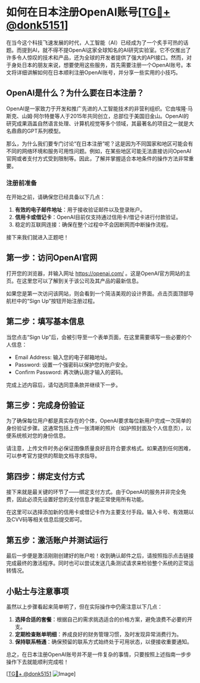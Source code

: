 # 如何在日本注册OpenAI账号[[TG💪+ @donk5151](https://t.me/s/donk5151)]

在当今这个科技飞速发展的时代，人工智能（AI）已经成为了一个炙手可热的话题。而提到AI，就不得不提OpenAI这家全球知名的AI研究实验室。它不仅推出了许多令人惊叹的技术和产品，还为全球的开发者提供了强大的API接口。然而，对于身处日本的朋友来说，想要使用这些服务，首先需要注册一个OpenAI账号。本文将详细讲解如何在日本顺利注册OpenAI账号，并分享一些实用的小技巧。

## OpenAI是什么？为什么要在日本注册？

OpenAI是一家致力于开发和推广先进的人工智能技术的非营利组织。它由埃隆·马斯克、山姆·阿尔特曼等人于2015年共同创立，总部位于美国旧金山。OpenAI的研究成果涵盖自然语言处理、计算机视觉等多个领域，其最著名的项目之一就是大名鼎鼎的GPT系列模型。

那么，为什么我们要专门讨论“在日本注册”呢？这是因为不同国家和地区可能会有不同的网络环境和服务可用性问题。例如，在某些地区可能无法直接访问OpenAI官网或者支付方式受到限制等。因此，了解并掌握适合本地条件的操作方法非常重要。

### 注册前准备

在开始之前，请确保您已经具备以下几点：

1. **有效的电子邮件地址**：用于接收验证邮件以及登录账户。
2. **信用卡或借记卡**：OpenAI目前仅支持通过信用卡/借记卡进行付款验证。
3. 稳定的互联网连接：确保在整个过程中不会因断网而中断操作流程。

接下来我们就进入正题吧！

## 第一步：访问OpenAI官网

打开您的浏览器，并输入网址 https://openai.com/ 。这是OpenAI官方网站的主页。在这里您可以了解到关于该公司及其产品的最新信息。

如果您是第一次访问该网站，则会看到一个简洁美观的设计界面。点击页面顶部导航栏中的“Sign Up”按钮开始注册过程。

## 第二步：填写基本信息

当您点击“Sign Up”后，会被引导至一个表单页面，在这里需要填写一些必要的个人信息：

- Email Address: 输入您的电子邮箱地址。
- Password: 设置一个强密码以保护您的账户安全。
- Confirm Password: 再次确认刚才输入的密码。

完成上述内容后，请勾选同意条款并继续下一步。

## 第三步：完成身份验证

为了确保每位用户都是真实存在的个体，OpenAI要求每位新用户完成一次简单的身份验证步骤。这通常包括上传一张清晰的照片（如护照封面及个人信息页），以便系统核对您的身份信息。

请注意，上传文件时务必保证图像质量良好且符合要求格式。如果遇到任何困难，可以参考官方提供的帮助文档寻求指导。

## 第四步：绑定支付方式

接下来就是最关键的环节了——绑定支付方式。由于OpenAI的服务并非完全免费，因此必须先设置好您的支付信息才能正常使用所有功能。

在这里可以选择添加新的信用卡或借记卡作为主要支付手段。输入卡号、有效期以及CVV码等相关信息后提交即可。

## 第五步：激活账户并测试运行

最后一步便是激活刚刚创建好的账户啦！收到确认邮件之后，请按照指示点击链接完成最终的激活程序。同时也可以尝试发送几条测试请求来检验整个系统的正常运转情况。

## 小贴士与注意事项

虽然以上步骤看起来简单明了，但在实际操作中仍需注意以下几点：

1. **选择合适的套餐**：根据自己的需求挑选适合的价格方案，避免浪费不必要的开支。
2. **定期检查账单明细**：养成良好的财务管理习惯，及时发现异常消费行为。
3. **保持联系畅通**：确保预留的联系方式始终处于可用状态，以便接收重要通知。

总之，在日本注册OpenAI账号并不是一件复杂的事情，只要按照上述指南一步步操作下去就能顺利完成啦！

[[TG💪+ @donk5151](https://t.me/s/donk5151) ![Image](https://i.postimg.cc/rwNCRYN7/Snipaste-2025-04-30-17-27-05.png)]